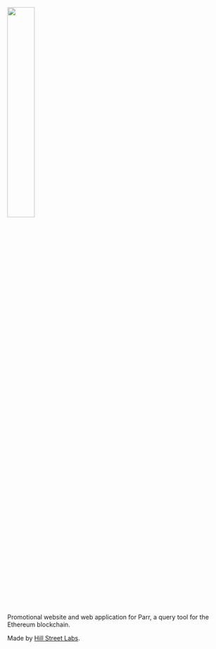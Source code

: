 <img src="https://github.com/hillstreetlabs/parr-web/blob/master/src/assets/images/logo.png" width="35%" />

Promotional website and web application for Parr, a query tool for the Ethereum blockchain.

Made by [Hill Street Labs](https://hillstreetlabs.com).
